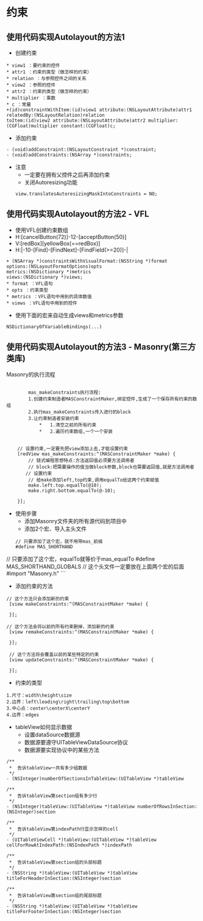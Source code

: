 # 约束


## 使用代码实现Autolayout的方法1
- 创建约束

```objc
* view1 ：要约束的控件
* attr1 ：约束的类型（做怎样的约束）
* relation ：与参照控件之间的关系
* view2 ：参照的控件
* attr2 ：约束的类型（做怎样的约束）
* multiplier ：乘数
* c ：常量
+(id)constraintWithItem:(id)view1 attribute:(NSLayoutAttribute)attr1 relatedBy:(NSLayoutRelation)relation 
toItem:(id)view2 attribute:(NSLayoutAttribute)attr2 multiplier:(CGFloat)multiplier constant:(CGFloat)c;

```

- 添加约束

```objc
- (void)addConstraint:(NSLayoutConstraint *)constraint;
- (void)addConstraints:(NSArray *)constraints;
```

- 注意
    - 一定要在拥有父控件之后再添加约束
    - 关闭Autoresizing功能
    ```objc
    view.translatesAutoresizingMaskIntoConstraints = NO;
    ```

## 使用代码实现Autolayout的方法2 - VFL
- 使用VFL创建约束数组
- H:[cancelButton(72)]-12-[acceptButton(50)]
- V:[redBox][yellowBox(==redBox)]
- H:|-10-[Find]-[FindNext]-[FindField(>=20)]-|


```objc
+ (NSArray *)constraintsWithVisualFormat:(NSString *)format
options:(NSLayoutFormatOptions)opts
metrics:(NSDictionary *)metrics
views:(NSDictionary *)views;
* format ：VFL语句
* opts ：约束类型
* metrics ：VFL语句中用到的具体数值
* views ：VFL语句中用到的控件
```

- 使用下面的宏来自动生成views和metrics参数

```objc
NSDictionaryOfVariableBindings(...)
```

## 使用代码实现Autolayout的方法3 - Masonry(第三方类库)

Masonry的执行流程
```objc

        mas_makeConstraints执行流程:
        1.创建约束制造者MASConstraintMaker,绑定控件,生成了一个保存所有约束的数组
        2.执行mas_makeConstraints传入进行的block
        3.让约束制造者安装约束
            *   1.清空之前的所有约束
            *   2.遍历约束数组,一个一个安装


```
```
    // 设置约束,一定要先把view添加上去,才能设置约束
    [redView mas_makeConstraints:^(MASConstraintMaker *make) {
        // 链式编程思想特点:方法返回值必须要方法调用者
        // block:把需要操作的值当做block参数,block也需要返回值,就是方法调用者
       // 设置约束
        // 给make添加left,top约束,调用equalTo给这两个约束赋值
        make.left.top.equalTo(@10);
        make.right.bottom.equalTo(@-10);

    }];

```

- 使用步骤
    - 添加Masonry文件夹的所有源代码到项目中
    - 添加2个宏、导入主头文件
    ```objc
    // 只要添加了这个宏，就不用带mas_前缀
    #define MAS_SHORTHAND
// 只要添加了这个宏，equalTo就等价于mas_equalTo
#define MAS_SHORTHAND_GLOBALS
// 这个头文件一定要放在上面两个宏的后面
#import "Masonry.h"
    ```

- 添加约束的方法

```objc
// 这个方法只会添加新的约束
 [view makeConstraints:^(MASConstraintMaker *make) {

 }];

// 这个方法会将以前的所有约束删掉，添加新的约束
 [view remakeConstraints:^(MASConstraintMaker *make) {

 }];

 // 这个方法将会覆盖以前的某些特定的约束
 [view updateConstraints:^(MASConstraintMaker *make) {

 }];
```

- 约束的类型
```objc
1.尺寸：width\height\size
2.边界：left\leading\right\trailing\top\bottom
3.中心点：center\centerX\centerY
4.边界：edges
```

- tableView如何显示数据
    - 设置dataSource数据源
    - 数据源要遵守UITableViewDataSource协议
    - 数据源要实现协议中的某些方法

```objc
/**
 *  告诉tableView一共有多少组数据
 */
- (NSInteger)numberOfSectionsInTableView:(UITableView *)tableView

/**
 *  告诉tableView第section组有多少行
 */
- (NSInteger)tableView:(UITableView *)tableView numberOfRowsInSection:(NSInteger)section

/**
 *  告诉tableView第indexPath行显示怎样的cell
 */
- (UITableViewCell *)tableView:(UITableView *)tableView cellForRowAtIndexPath:(NSIndexPath *)indexPath

/**
 *  告诉tableView第section组的头部标题
 */
- (NSString *)tableView:(UITableView *)tableView titleForHeaderInSection:(NSInteger)section

/**
 *  告诉tableView第section组的尾部标题
 */
- (NSString *)tableView:(UITableView *)tableView titleForFooterInSection:(NSInteger)section
```

